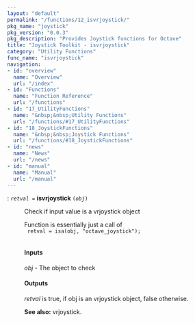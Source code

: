 ```yaml
---
layout: "default"
permalink: "/functions/12_isvrjoystick/"
pkg_name: "joystick"
pkg_version: "0.0.3"
pkg_description: "Provides Joystick functions for Octave"
title: "Joystick Toolkit - isvrjoystick"
category: "Utility Functions"
func_name: "isvrjoystick"
navigation:
- id: "overview"
  name: "Overview"
  url: "/index"
- id: "Functions"
  name: "Function Reference"
  url: "/functions"
- id: "17_UtilityFunctions"
  name: "&nbsp;&nbsp;Utility Functions"
  url: "/functions/#17_UtilityFunctions"
- id: "18_JoystickFunctions"
  name: "&nbsp;&nbsp;Joystick Functions"
  url: "/functions/#18_JoystickFunctions"
- id: "news"
  name: "News"
  url: "/news"
- id: "manual"
  name: "Manual"
  url: "/manual"
---
```

<dl class="first-deftypefn def-block">
<dt class="deftypefn def-line" id="index-isvrjoystick"><span class="category-def">: </span><span><code class="def-type"><var class="var">retval</var> =</code> <strong class="def-name">isvrjoystick</strong> <code class="def-code-arguments">(<var class="var">obj</var>)</code><a class="copiable-link" href="#index-isvrjoystick"></a></span></dt>
<dd><p>Check if input value is a vrjoystick object
</p>
<p>Function is essentially just a call of
 <code class="code">
 retval = isa(obj, &quot;octave_joystick&quot;);
 </code>
</p>
<h4 class="subsubheading" id="Inputs"><span>Inputs<a class="copiable-link" href="#Inputs"></a></span></h4>
<p><var class="var">obj</var> - The object to check
</p>
<h4 class="subsubheading" id="Outputs"><span>Outputs<a class="copiable-link" href="#Outputs"></a></span></h4>
<p><var class="var">retval</var> is true, if obj is an vrjoystick object, false otherwise.
</p>

<p><strong class="strong">See also:</strong> vrjoystick.
 </p></dd></dl>